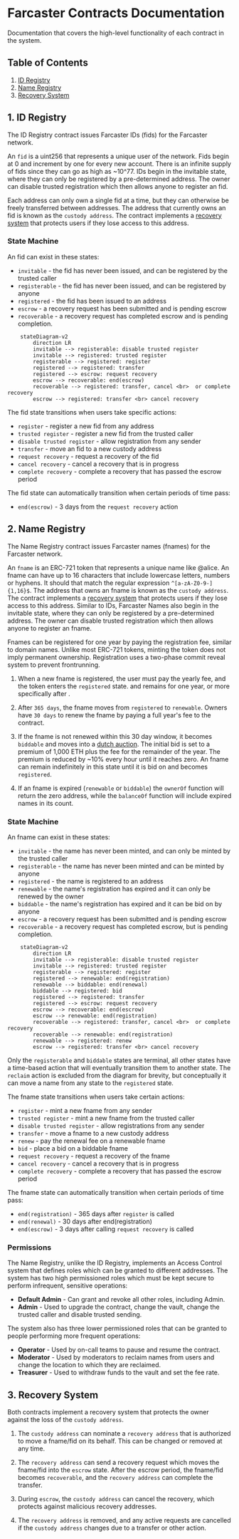 # Farcaster Contracts Documentation

Documentation that covers the high-level functionality of each contract in the system.

## Table of Contents

1. [ID Registry](#1-id-registry)
2. [Name Registry](#2-name-registry)
3. [Recovery System](#3-recovery-system)

## 1. ID Registry

The ID Registry contract issues Farcaster IDs (fids) for the Farcaster network.

An `fid` is a uint256 that represents a unique user of the network. Fids begin at 0 and increment by one for every new account. There is an infinite supply of fids since they can go as high as ~10^77. IDs begin in the invitable state, where they can only be registered by a pre-determined address. The owner can disable trusted registration which then allows anyone to register an fid.

Each address can only own a single fid at a time, but they can otherwise be freely transferred between addresses. The address that currently owns an fid is known as the `custody address`. The contract implements a [recovery system](#3-recovery-system) that protects users if they lose access to this address.

### State Machine

An fid can exist in these states:

- `invitable` - the fid has never been issued, and can be registered by the trusted caller
- `registerable` - the fid has never been issued, and can be registered by anyone
- `registered` - the fid has been issued to an address
- `escrow` - a recovery request has been submitted and is pending escrow
- `recoverable` - a recovery request has completed escrow and is pending completion.

```mermaid
    stateDiagram-v2
        direction LR
        invitable --> registerable: disable trusted register
        invitable --> registered: trusted register
        registerable --> registered: register
        registered --> registered: transfer
        registered --> escrow: request recovery
        escrow --> recoverable: end(escrow)
        recoverable --> registered: transfer, cancel <br>  or complete recovery
        escrow --> registered: transfer <br> cancel recovery
```

The fid state transitions when users take specific actions:

- `register` - register a new fid from any address
- `trusted register` - register a new fid from the trusted caller
- `disable trusted register` - allow registration from any sender
- `transfer` - move an fid to a new custody address
- `request recovery` - request a recovery of the fid
- `cancel recovery` - cancel a recovery that is in progress
- `complete recovery` - complete a recovery that has passed the escrow period

The fid state can automatically transition when certain periods of time pass:

- `end(escrow)` - 3 days from the `request recovery` action

## 2. Name Registry

The Name Registry contract issues Farcaster names (fnames) for the Farcaster network.

An `fname` is an ERC-721 token that represents a unique name like @alice. An fname can have up to 16 characters that include lowercase letters, numbers or hyphens. It should that match the regular expression `^[a-zA-Z0-9-]{1,16}$`. The address that owns an fname is known as the `custody address`. The contract implements a [recovery system](#3-recovery-system) that protects users if they lose access to this address. Similar to IDs, Farcaster Names also begin in the invitable state, where they can only be registered by a pre-determined address. The owner can disable trusted registration which then allows anyone to register an fname.

Fnames can be registered for one year by paying the registration fee, similar to domain names. Unlike most ERC-721 tokens, minting the token does not imply permanent ownership. Registration uses a two-phase commit reveal system to prevent frontrunning.

1. When a new fname is registered, the user must pay the yearly fee, and the token enters the `registered` state. and remains for one year, or more specifically after .

2. After `365 days`, the fname moves from `registered` to `renewable`. Owners have `30 days` to renew the fname by paying a full year's fee to the contract.

3. If the fname is not renewed within this 30 day window, it becomes `biddable` and moves into a [dutch auction](https://en.wikipedia.org/wiki/Dutch_auction). The initial bid is set to a premium of 1,000 ETH plus the fee for the remainder of the year. The premium is reduced by ~10% every hour until it reaches zero. An fname can remain indefinitely in this state until it is bid on and becomes `registered`.

4. If an fname is expired (`renewable` or `biddable`) the `ownerOf` function will return the zero address, while the `balanceOf` function will include expired names in its count.

### State Machine

An fname can exist in these states:

- `invitable` - the name has never been minted, and can only be minted by the trusted caller
- `registerable` - the name has never been minted and can be minted by anyone
- `registered` - the name is registered to an address
- `renewable` - the name's registration has expired and it can only be renewed by the owner
- `biddable` - the name's registration has expired and it can be bid on by anyone
- `escrow` - a recovery request has been submitted and is pending escrow
- `recoverable` - a recovery request has completed escrow, but is pending completion.

```mermaid
    stateDiagram-v2
        direction LR
        invitable --> registerable: disable trusted register
        invitable --> registered: trusted register
        registerable --> registered: register
        registered --> renewable: end(registration)
        renewable --> biddable: end(renewal)
        biddable --> registered: bid
        registered --> registered: transfer
        registered --> escrow: request recovery
        escrow --> recoverable: end(escrow)
        escrow --> renewable: end(registration)
        recoverable --> registered: transfer, cancel <br>  or complete recovery
        recoverable --> renewable: end(registration)
        renewable --> registered: renew
        escrow --> registered: transfer <br> cancel recovery
```

Only the `registerable` and `biddable` states are terminal, all other states have a time-based action that will eventually transition them to another state. The `reclaim` action is excluded from the diagram for brevity, but conceptually it can move a name from any state to the `registered` state.

The fname state transitions when users take certain actions:

- `register` - mint a new fname from any sender
- `trusted register` - mint a new fname from the trusted caller
- `disable trusted register` - allow registrations from any sender
- `transfer` - move a fname to a new custody address
- `renew` - pay the renewal fee on a renewable fname
- `bid` - place a bid on a biddable fname
- `request recovery` - request a recovery of the fname
- `cancel recovery` - cancel a recovery that is in progress
- `complete recovery` - complete a recovery that has passed the escrow period

The fname state can automatically transition when certain periods of time pass:

- `end(registration)` - 365 days after `register` is called
- `end(renewal)` - 30 days after end(registration)
- `end(escrow)` - 3 days after calling `request recovery` is called

### Permissions

The Name Registry, unlike the ID Registry, implements an Access Control system that defines roles which can be granted to different addresses. The system has two high permissioned roles which must be kept secure to perform infrequent, sensitive operations:

- **Default Admin** - Can grant and revoke all other roles, including Admin.
- **Admin** - Used to upgrade the contract, change the vault, change the trusted caller and disable trusted sending.

The system also has three lower permissioned roles that can be granted to people performing more frequent operations:

- **Operator** - Used by on-call teams to pause and resume the contract.
- **Moderator** - Used by moderators to reclaim names from users and change the location to which they are reclaimed.
- **Treasurer** - Used to withdraw funds to the vault and set the fee rate.

## 3. Recovery System

Both contracts implement a recovery system that protects the owner against the loss of the `custody address`.

1. The `custody address` can nominate a `recovery address` that is authorized to move a fname/fid on its behalf. This can be changed or removed at any time.

2. The `recovery address` can send a recovery request which moves the fname/fid into the `escrow` state. After the escrow period, the fname/fid becomes `recoverable`, and the `recovery address` can complete the transfer.

3. During `escrow`, the `custody address` can cancel the recovery, which protects against malicious recovery addresses.

4. The `recovery address` is removed, and any active requests are cancelled if the `custody address` changes due to a transfer or other action.
